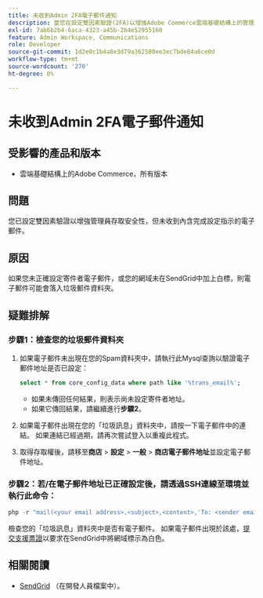 ```yaml
---
title: 未收到Admin 2FA電子郵件通知
description: 當您在設定雙因素驗證(2FA)以增強Adobe Commerce雲端基礎結構上的管理員存取安全性後，未收到包含設定完成指示的電子郵件時，本文會提供疑難排解。
exl-id: 7ab6b2b4-6aca-4323-a45b-2b4e52955160
feature: Admin Workspace, Communications
role: Developer
source-git-commit: 1d2e0c1b4a8e3d79a362500ee3ec7bde84a6ce0d
workflow-type: tm+mt
source-wordcount: '270'
ht-degree: 0%

---
```


# 未收到Admin 2FA電子郵件通知


## 受影響的產品和版本

* 雲端基礎結構上的Adobe Commerce，所有版本

## 問題

您已設定雙因素驗證以增強管理員存取安全性，但未收到內含完成設定指示的電子郵件。

## 原因

如果您未正確設定寄件者電子郵件，或您的網域未在SendGrid中加上白標，則電子郵件可能會落入垃圾郵件資料夾。

## 疑難排解

### 步驟1：檢查您的垃圾郵件資料夾

1. 如果電子郵件未出現在您的Spam資料夾中，請執行此Mysql查詢以驗證電子郵件地址是否已設定：

   ```sql
   select * from core_config_data where path like '%trans_email%';
   ```

   * 如果未傳回任何結果，則表示尚未設定寄件者地址。
   * 如果它傳回結果，請繼續進行&#x200B;**步驟2**。

1. 如果電子郵件出現在您的「垃圾訊息」資料夾中，請按一下電子郵件中的連結。 如果連結已經過期，請再次嘗試登入以重複此程式。
1. 取得存取權後，請移至&#x200B;**商店** > **設定** > **一般** > **商店電子郵件地址**&#x200B;並設定電子郵件地址。

### 步驟2：若/在電子郵件地址已正確設定後，請透過SSH連線至環境並執行此命令：

```php
php -r "mail(<your email address>,<subject>,<content>,'To: <sender email>');"
```

檢查您的「垃圾訊息」資料夾中是否有電子郵件。 如果電子郵件出現於該處，[提交支援票證](/help/help-center-guide/help-center/magento-help-center-user-guide.md#login)以要求在SendGrid中將網域標示為白色。

## 相關閱讀

* [SendGrid](https://devdocs.magento.com/cloud/project/sendgrid.html) （在開發人員檔案中）。
